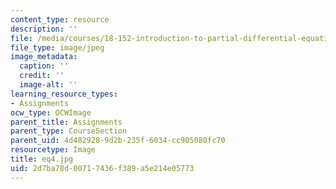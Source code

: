 ```yaml
---
content_type: resource
description: ''
file: /media/courses/18-152-introduction-to-partial-differential-equations-fall-2005/2d7ba78d00717436f389a5e214e05773_eq4.jpg
file_type: image/jpeg
image_metadata:
  caption: ''
  credit: ''
  image-alt: ''
learning_resource_types:
- Assignments
ocw_type: OCWImage
parent_title: Assignments
parent_type: CourseSection
parent_uid: 4d482928-9d2b-235f-6034-cc905080fc70
resourcetype: Image
title: eq4.jpg
uid: 2d7ba78d-0071-7436-f389-a5e214e05773
---
```


